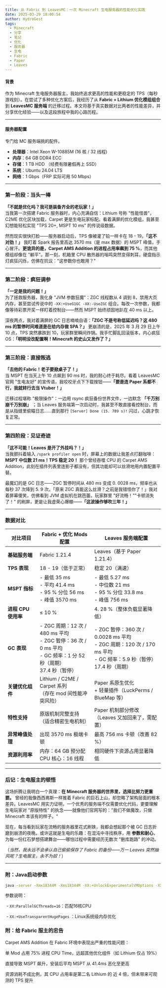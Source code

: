 ```yaml
---
title: 从 Fabric 到 LeavesMC：一次 Minecraft 生电服务器的性能优化实践
date: 2025-03-29 18:00:54
author: HydroGest 
tags:
  - Minecraft
  - 分享
  - 笔记
  - 优化
  - 服务器
  - 生电
  - Fabric
  - Paper
  - Leaves
---
```


#### 背景  
作为 Minecraft 生电服务器服主，我始终追求更高的性能和更稳定的 TPS（每秒游戏刻）。在尝试了多种优化方案后，我经历了从 **Fabric + Lithium 优化模组组合** 到 **LeavesMC 服务端** 的迁移过程。本文将基于真实数据对比两者的性能差异，并分享优化经验——以及这段旅程中我的心路历程。

---

#### 服务器配置
专门给 MC 服务端挑的配件。
- **处理器**：Intel Xeon W-10885M (16 核 / 32 线程)  
- **内存**：64 GB DDR4 ECC  
- **存储**：1 TB HDD （经费有限暑假再上 SSD）
- **系统**：Ubuntu 24.04 LTS  
- **网络**：1 Gbps（FRP 实际可用 50 Mbps）

---

### 第一阶段：当头一棒  
**「不就是优化吗？我可是装备齐全的老玩家！」**  
当我第一次搭建 Fabric 服务器时，内心充满自信：Lithium 号称 "性能怪兽"，C2ME 优化区块加载，Carpet 更是生电玩家标配。看着满屏的优化模组，我甚至幻想能轻松实现 "TPS 20+, MSPT 10 ms" 的传说级数据。  

然而现实很快打脸——服务器启动后，TPS 像被灌了铅一样卡在 18 - 19。**「这不对劲！」** 我盯着 Spark 报告里高达 3570 ms（是 max 数据）的 MSPT 峰值，手心冒汗。**更诡异的是，Carpet AMS Addition 的进程占用率飙到 75 %**，而其他模组却像在 "躺平"。那一刻，机箱里 CPU 散热器的嗡鸣突然变得刺耳，硬盘指示灯疯狂闪烁，仿佛在抗议："这参数你也敢用？"

---

### 第二阶段：疯狂调参
**「一定是我的问题！」**  
为了拯救服务器，我化身 "JVM 参数狂魔"：ZGC 线程数从 4 调到 8，禁用大页内存，甚至尝试传说中的 `-XX:+UseG1GC -XX:-UseZGC` 组合。每改一次参数，我都像等待彩票开奖一样盯着控制台——然而 MSPT 始终顽固地趴在 40 ms 以上。  

深夜两点，我对着满屏的 GC 日志喃喃自语：**「ZGC 不是号称低延迟吗？这 480 ms 的暂停时间难道是在给内存做 SPA？」** 更崩溃的是，2025 年 3 月 29 日上午 10 点，TPS 突然暴跌到 10，玩家群里瞬间炸锅。我手忙脚乱回滚版本，内心疯狂 OS：**「明明没改配置啊！Minecraft 的史山又发作了？」**

---

### 第三阶段：直接叛逃
**「去他的 Fabric！老子要掀桌子了！」**  
当 MSPT 在当天上午 10 点飙到 90 ms 时，我的耐心终于耗尽。看着 LeavesMC 官网 "生电友好" 的宣传语，我咬咬牙点下下载按钮——**「要是连 Paper 系都不行，我就转行去当 Vtuber！」**  

迁移过程堪称 "极限操作"：一边用 rsync 疯狂备份世界文件，一边默念 **「千万别崩千万别崩」** ；当 Leaves 服务端第一次启动时，我甚至不敢直接看控制台，而是从指缝里偷瞄日志……直到那行 `[Server] Done (15. 789 s)!` 闪过，心跳才恢复正常。  

---

### 第四阶段：见证奇迹
**「这不可能！Leaves 是开了外挂吗？！」**  
当我颤抖着输入 `/spark profiler open` 时，屏幕上的数据让我差点打翻咖啡：**MSPT 中位数 21 ms！TPS 稳定 20！** 那个曾经吞噬 CPU 的 Carpet AMS Addition，此刻在插件列表里连影子都没有，但其功能却可以丝滑地用内置配置平替。  

最魔幻的是 GC 日志——ZGC 暂停时间从 480 ms 变成 0. 0028 ms，频率也从每秒 37 次降到 5. 9 次。「原来 ZGC 真能这么丝滑？之前是我错怪你了！」我对着屏幕傻笑，仿佛看到 JVM 虚拟机在跳芭蕾。玩家群里 "好流畅！""卡顿消失了！" 的刷屏，更是让我虚荣心爆棚——**「这波操作够吹三年！」**

---

### 数据对比


| 对比项目                | Fabric + 优化 Mods 配置                                                                 | Leaves 服务端配置                                                                 |
|----------------------|-----------------------------------------------------------------------------------|-----------------------------------------------------------------------------|
| **基础服务端**          | Fabric 1.21.4                                                                   | Leaves（基于 Paper 1.21.4）                                                         |
| **TPS 表现**            | 18 - 19（低于正常）                                                                      | 稳定 20（满速）                                                                      |
| **MSPT 指标**           | - 最低 35 ms<br>- 平均 41.4 ms<br>- 95 % 分位 56 ms<br>- 峰值 3570 ms                                  | - 最低 5.27 ms<br>- 中位数 21 ms<br>- 95 % 分位 33.8 ms<br>- 峰值 756 ms                             |
| **进程 CPU 使用率**       | ≤ 10 %                                                  | 4. 28 %（整体负载显著降低）                                                               |
| **GC 表现**             | - ZGC 周期：12 次 / 480 ms 平均<br>- ZGC 暂停：36 次 / 0 ms 平均<br>- GC 频率：1 分 52 秒（周期）<br>37.4 秒（暂停） | - ZGC 暂停：360 次 / 0.0028 ms 平均<br>- ZGC 周期：120 次 / 170 ms 平均<br>- GC 频率：5.9 秒（暂停）<br>17.4 秒（周期） |
| **关键优化组件**         | Lithium / C2ME / Carpet 系列<br>（存在 mod 间性能冲突风险）                                                   | Paper 系原生优化<br>+ 轻量插件（LuckPerms / BlueMap 等）                                       |
| **特性支持**           | 原版机制完整支持<br>（适合精密生电机制）                                                             | Paper 机制部分修改<br>（Leaves 又加回来了，需配置）                                                   |
| **异常峰值处理**         | 出现 3570 ms 极端卡顿                                                                       | 最高 756 ms 卡顿（改善 82 %）                                                               |
| **资源利用率**          | 内存：64 GB 预分配<br>CPU 核心：16 线程                                                              | 相同硬件下资源占用显著降低                                                                   


---

### 后记：生电服主的顿悟  
这场折腾让我明白一个真理：**在 Minecraft 服务器的世界里，选择比努力更重要。** 曾经的我像西西弗斯一样推着 Fabric 的巨石上山，却忽略了架构层面的根本差异。LeavesMC 用实力证明，一个优秀的服务端不仅需要优化代码，更要理解生电玩家对 "原版特性" 的执念——就像他们官网写的："我们不做魔改，只做 Minecraft 本该有的样子。"  

现在，每当看到玩家在流畅的服务器里花式刷铁，我都会想起那个被 GC 日志折磨到崩溃的夜晚。或许这就是生电的乐趣：在混沌中寻找秩序，用 **参数和耐心**，为每一份红石梦想搭建舞台——哪怕过程中需要经历无数次 "删库跑路" 的冲动。  

（*当然，我永远不会承认自己偷偷保存了 Fabric 的备份——万一 Leaves 突然抽风呢？生电服主，永不为奴！*）  

---

### 附：Java启动参数  
```bash
java -server -Xmx18344M -Xms18344M -XX:+UnlockExperimentalVMOptions -XX:+UnlockDiagnosticVMOptions -XX:+DisableExplicitGC -XX:-UseG1GC -XX:+UseZGC -XX:-ZUncommit -XX:ZAllocationSpikeTolerance=5 -XX:+UseTransparentHugePages -XX:LargePageSizeInBytes=2m -XX:ReservedCodeCacheSize=768M -XX:MaxMetaspaceSize=512M -XX:MaxInlineSize=512 -XX:+AlwaysPreTouch -XX:+OmitStackTraceInFastThrow -XX:+DoEscapeAnalysis -XX:+OptimizeStringConcat -XX:+EliminateLocks -XX:+SegmentedCodeCache -XX:+UseVectorCmov -XX:+UseCMoveUnconditionally -XX:+UseFastStosb -XX:MaxGCPauseMillis=50 -XX:ConcGCThreads=4 -XX:ParallelGCThreads=16 -jar leaves-1.21.4.jar nogui
```

参数说明：
 
 - `XX:ParallelGCThreads=16`：匹配16核CPU
 
 - `XX:+UseTransparentHugePages` ：Linux系统级内存优化

### 附：给 Fabric 服主的忠告

Carpet AMS Addition 在 Fabric 环境中表现出严重的性能问题：
 
单 Mod 占用 75% 进程 CPU Time，远超其他优化组件（如 Lithium 仅占 19%）
 
直接导致 MSPT 飙升，安装后平均 MSPT 从 41.4ms 恶化至更高
 
资源消耗不成比例，其 CPU 占用率是第二名 Lithium 的 近 4 倍，但未带来可观测的 TPS 提升
